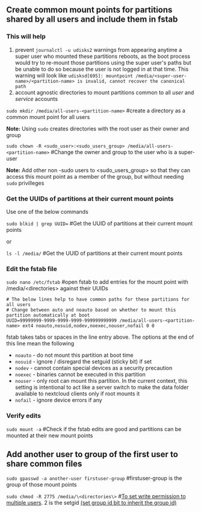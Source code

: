 ## Create common mount points for partitions shared by all users and include them in fstab

### This will help 
1. prevent `journalctl -u udisks2` warnings from appearing anytime a super user who mounted these partitions reboots, as the boot process would try to re-mount those partitions using the super user's paths but be unable to do so because the user is not logged in at that time. This warning will look like `udisksd[695]: mountpoint /media/<super-user-name>/<partition-name> is invalid, cannot recover the canonical path`
2. account agnostic directories to mount partitions common to all _user_ and _service_ accounts
 
`sudo mkdir /media/all-users-<partition-name>` #create a directory as a common mount point for all users

**Note:** Using `sudo` creates directories with the root user as their owner and group 

`sudo chown -R <sudo_user>:<sudo_users_group> /media/all-users-<partition-name>` #Change the owner and group to the user who is a super-user 

**Note:** Add other non -sudo users to <sudo_users_group> so that they can access this mount point as a member of the group, but without needing `sudo` privilleges


### Get the UUIDs of partitions at their current mount points 

Use one of the below commands

`sudo blkid | grep UUID=` #Get the UUID of partitions at their current mount points

or

`ls -l /media/` #Get the UUID of partitions at their current mount points

### Edit the fstab file

`sudo nano /etc/fstab` #open fstab to add entries for the mount point with /media/\<directories\> against their UUIDs
 
 ```
# The below lines help to have common paths for these partitions for all users
# Change between auto and noauto based on whether to mount this partition automatically at boot
UUID=99999999-9999-9999-9999-999999999999 /media/all-users-<partition-name> ext4 noauto,nosuid,nodev,noexec,nouser,nofail 0 0
```
fstab takes tabs or spaces in the line entry above. The options at the end of this line mean the following 
* `noauto` - do not mount this partition at boot time
* `nosuid` - ignore / disregard the setguid (sticky bit) if set
* `nodev` - cannot contain special devices as a security precaution
* `noexec` - binaries cannot be executed in this partition
* `nouser` - only root can mount this partition. In the current context, this setting is intentional to act like a server switch to make the data folder available to nextcloud clients only if root mounts it
* `nofail` - ignore device errors if any

### Verify edits

`sudo mount -a` #Check if the fstab edits are good and partitions can be mounted at their new mount points

## Add another user to group of the first user to share common files

`sudo gpasswd -a another-user firstuser-group` #firstuser-group is the group of those mount points

`sudo chmod -R 2775 /media/\<directories\>` #[To set write permission to multiple users](https://ubuntuforums.org/archive/index.php/t-2017287.html). 2 is the setgid [(set group id bit to inherit the group id)](https://linuxconfig.org/how-to-use-special-permissions-the-setuid-setgid-and-sticky-bits)

